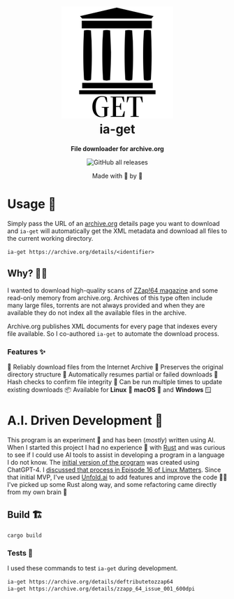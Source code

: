 <h1 align="center">
  <img src="assets/ia-get.png" width="256" height="256" alt="ia-get">
  <br />
  ia-get
</h1>

<p align="center"><b>File downloader for archive.org</b></p>
<p align="center">
<img alt="GitHub all releases" src="https://img.shields.io/github/downloads/wimpysworld/ia-get/total?logo=github&label=Downloads">
</p>

<p align="center">Made with 💝 by 🤖</p>

# Usage 📖

Simply pass the URL of an [archive.org](https://archive.org) details page you want to download and `ia-get` will automatically get the XML metadata and download all files to the current working directory.

```shell
ia-get https://archive.org/details/<identifier>
```

## Why? 🤔💭

I wanted to download high-quality scans of [ZZap!64 magazine](https://en.wikipedia.org/wiki/Zzap!64) and some read-only memory from archive.org.
Archives of this type often include many large files, torrents are not always provided and when they are available they do not index all the available files in the archive.

Archive.org publishes XML documents for every page that indexes every file available.
So I co-authored `ia-get` to automate the download process.

### Features ✨

🔽 Reliably download files from the Internet Archive
🌳 Preserves the original directory structure
🔄 Automatically resumes partial or failed downloads
🔏 Hash checks to confirm file integrity
🌱 Can be run multiple times to update existing downloads
📦️ Available for **Linux** 🐧 **macOS** 🍏 and **Windows** 🪟

# A.I. Driven Development 🤖

This program is an experiment 🧪 and has been (*mostly*) written using AI.
When I started this project I had no experience 👶 with [Rust](https://www.rust-lang.org/) and was curious to see if I could use AI tools to assist in developing a program in a language I do not know.
The [initial version of the program](https://github.com/wimpysworld/ia-get/tree/5f2b356e7d841f2756780e2a101cf8be4041a7f6) was created using ChatGPT-4.
I [discussed that process in Episode 16 of Linux Matters](https://linuxmatters.sh/16/).
Since that initial MVP, I've used [Unfold.ai](https://unfoldai.io/) to add features and improve the code 🧑‍💻
I've picked up some Rust along way, and some refactoring came directly from my own brain 🧠

## Build 🏗️

```shell
cargo build
```

### Tests 🤞

I used these commands to test `ia-get` during development.

```shell
ia-get https://archive.org/details/deftributetozzap64
ia-get https://archive.org/details/zzapp_64_issue_001_600dpi
```
